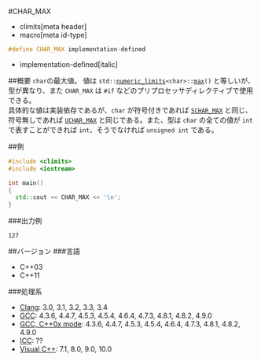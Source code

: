 #CHAR_MAX
* climits[meta header]
* macro[meta id-type]

```cpp
#define CHAR_MAX implementation-defined
```
* implementation-defined[italic]

##概要
`char`の最大値。
値は `std::`[`numeric_limits`](/reference/limits/numeric_limits.md)`<char>::`[`max`](/reference/limits/numeric_limits/max.md)`()` と等しいが、型が異なり、また `CHAR_MAX` は `#if` などのプリプロセッサディレクティブで使用できる。  
具体的な値は実装依存であるが、`char` が符号付きであれば [`SCHAR_MAX`](schar_max.md) と同じ、符号無しであれば [`UCHAR_MAX`](uchar_max.md) と同じである。また、型は `char` の全ての値が `int` で表すことができれば `int`、そうでなければ `unsigned int` である。

##例
```cpp
#include <climits>
#include <iostream>

int main()
{
  std::cout << CHAR_MAX << '\n';
}
```


###出力例
```
127
```

##バージョン
###言語
- C++03
- C++11

###処理系
- [Clang](/implementation.md#clang): 3.0, 3.1, 3.2, 3.3, 3.4
- [GCC](/implementation.md#gcc): 4.3.6, 4.4.7, 4.5.3, 4.5.4, 4.6.4, 4.7.3, 4.8.1, 4.8.2, 4.9.0
- [GCC, C++0x mode](/implementation.md#gcc): 4.3.6, 4.4.7, 4.5.3, 4.5.4, 4.6.4, 4.7.3, 4.8.1, 4.8.2, 4.9.0
- [ICC](/implementation.md#icc): ??
- [Visual C++](/implementation.md#visual_cpp): 7.1, 8.0, 9.0, 10.0
